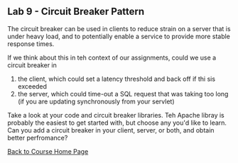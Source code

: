 ## Lab 9 - Circuit Breaker Pattern

The circuit breaker can be used in clients to reduce strain on a server that is under heavy load, and to potentially enable a service to provide more stable response times.

If we think about this in teh context of our assignments, could we use a circuit breaker in 
1. the client, which could set a latency threshold and back off if thi sis exceeded
1. the server, which could time-out a SQL request that was taking too long (if you are updating synchronously from your servlet)

Take a look at your code and circuit breaker libraries. Teh Apache libray is probably the easiest to get started with, but choose any you'd like to learn.
Can you add a circuit breaker in your client, server, or both, and obtain better perfromance?

[Back to Course Home Page](https://gortonator.github.io/bsds-6650/)
